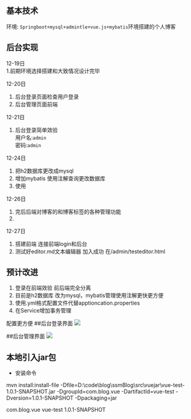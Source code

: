 
## 基本技术

环境: `Springboot+mysql+admintle+vue.js+mybatis`环境搭建的个人博客


## 后台实现
12-19日<br>
1.前期环境选择搭建和大致情况设计完毕

12-20日<br>
1. 后台登录页面检查用户登录
2. 后台管理页面前端

12-21日<br>
1. 后台登录简单效验<br>
		用户名:`admin`  
		密码:`admin`

12-24日<br>
1.  把h2数据库更改成mysql
2.  增加mybatis 使用注解查询更改数据库
3.  使用


12-26日<br>
1.  完后后端对博客的和博客标签的各种管理功能
2.  

12-27日<br>
1.  搭建前端 连接前端login和后台
2.  测试好editor.md文本编辑器 加入成功 在/admin/testeditor.html

## 预计改进
1. 登录在前端效验 前后端完全分离<br>
2. 目前是h2数据库 改为mysql，mybatis管理使用注解更快更方便
3. 使用.yml格式配置文件代替apptioncation.properties
4. 在Service增加事务管理


配置更方便
##后台登录界面
 ![](https://i.imgur.com/axudahd.png)

##后台管理界面
![](https://i.imgur.com/A7dJ0IM.png)


## 本地引入jar包
- 安装命令


mvn install:install-file -Dfile=D:\code\blog\ssmBlog\src\vuejar\vue-test-1.0.1-SNAPSHOT.jar -DgroupId=com.blog.vue -DartifactId=vue-test  -Dversion=1.0.1-SNAPSHOT -Dpackaging=jar

<groupId>com.blog.vue</groupId>
    <artifactId>vue-test</artifactId>
    <version>1.0.1-SNAPSHOT</version>

